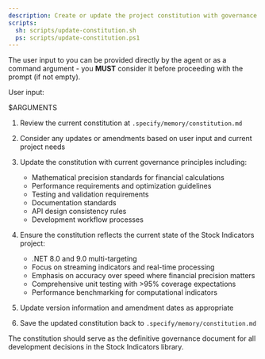 ```yaml
---
description: Create or update the project constitution with governance principles and standards.
scripts:
  sh: scripts/update-constitution.sh
  ps: scripts/update-constitution.ps1
---
```


The user input to you can be provided directly by the agent or as a command argument - you **MUST** consider it before proceeding with the prompt (if not empty).

User input:

$ARGUMENTS

1. Review the current constitution at `.specify/memory/constitution.md`
2. Consider any updates or amendments based on user input and current project needs
3. Update the constitution with current governance principles including:
   - Mathematical precision standards for financial calculations
   - Performance requirements and optimization guidelines
   - Testing and validation requirements
   - Documentation standards
   - API design consistency rules
   - Development workflow processes

4. Ensure the constitution reflects the current state of the Stock Indicators project:
   - .NET 8.0 and 9.0 multi-targeting
   - Focus on streaming indicators and real-time processing
   - Emphasis on accuracy over speed where financial precision matters
   - Comprehensive unit testing with >95% coverage expectations
   - Performance benchmarking for computational indicators

5. Update version information and amendment dates as appropriate
6. Save the updated constitution back to `.specify/memory/constitution.md`

The constitution should serve as the definitive governance document for all development decisions in the Stock Indicators library.